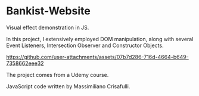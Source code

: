 # Bankist-Website
Visual effect demonstration in JS.

In this project, I extensively employed DOM manipulation, along with several Event Listeners, Intersection Observer and Constructor Objects.


https://github.com/user-attachments/assets/07b7d286-716d-4664-b649-7358662eee32




The project comes from a Udemy course.

JavaScript code written by Massimiliano Crisafulli.
